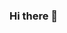 ### Hi there 👋

<!--
**MayAlmeiSousa/mayalmeisousa** is a ✨ _special_ ✨ repository because its `README.md` (this file) appears on your GitHub profile.

Here are some ideas to get you started:

- 🔭 I’m currently working on ...
- 🌱 I’m currently learning ...
- 👯 I’m looking to collaborate on ...
- 🤔 I’m looking for help with ...
- 💬 Ask me about ...
- 📫 How to reach me: ...
- 😄 Pronouns: ...
- ⚡ Fun fact: ...
-->


<!-- [Anurag's GitHub stats](https://github-readme-stats.vercel.app/api?username=mayalmeisousa&show_icons=true&theme=dracula)-->

<!-- [![Top Langs](https://github-readme-stats.vercel.app/api/top-langs/?username=mayalmeisousa&layout=compact)](https://github.com/mayalmeisousa/github-readme-stats) -->

